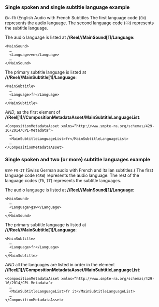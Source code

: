 ### Single spoken and single subtitle language example

`EN-FR`
(English Audio with French Subtitles
The first language code (`EN`) represents the audio language. The second language code (`FR`) represents the subtitle language.

The audio language is listed at **//Reel//MainSound[1]/Language**:

    <MainSound>
      …
      <Language>en</Language>
      …
    </MainSound>

The primary subtitle language is listed at **///Reel//MainSubtitle[1]/Language**:

    <MainSubtitle>
      …
      <Language>fr</Language>
      …
    </MainSubtitle>

*AND*, as the first element of **//Reel[1]//CompositionMetadataAsset/MainSubtitleLanguageList**:

    <CompositionMetadataAsset xmlns=”http://www.smpte-ra.org/schemas/429-16/2014/CPL-Metadata”>
      …
      <MainSubtitleLanguageList>fr</MainSubtitleLanguageList>
      …
    </CompositionMetadataAsset>

### Single spoken and two (or more) subtitle languages example

`GSW-FR-IT`
(Swiss German audio with French and Italian subtitles.)
The first language code (`GSW`) represents the audio language. The rest of the language codes (`FR`, `IT`) represents the subtitle languages.

The audio language is listed at **//Reel//MainSound[1]/Language**:

    <MainSound>
      …
      <Language>gsw</Language>
      …
    </MainSound>

The primary subtitle language is listed at **///Reel//MainSubtitle[1]/Language**:

    <MainSubtitle>
      …
      <Language>fr</Language>
      …
    </MainSubtitle>

*AND* all the languages are listed in order in the element **//Reel[1]//CompositionMetadataAsset/MainSubtitleLanguageList**:

    <CompositionMetadataAsset xmlns=”http://www.smpte-ra.org/schemas/429-16/2014/CPL-Metadata”>
      …
      <MainSubtitleLanguageList>fr it</MainSubtitleLanguageList>
      …
    </CompositionMetadataAsset>